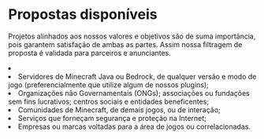 # Propostas disponíveis

<p>Projetos alinhados aos nossos valores e objetivos são de suma importância, pois garantem satisfação de ambas as partes. Assim nossa filtragem de proposta é validada para parceiros e anunciantes.</p>

<list type="none">
    <li>
        <list type="bullet">
            <li>
                Servidores de Minecraft Java ou Bedrock, de qualquer versão e modo de jogo (preferencialmente que utilize algum de nossos plugins);
            </li>
            <li>
                Organizações não Governamentais (ONGs); associações ou fundações sem fins lucrativos; centros sociais e entidades beneficentes;
            </li>
            <li>
                Comunidades de Minecraft, de demais jogos, ou de interação;
            </li>
            <li>
                Serviços que forneçam segurança e proteção na Internet;
            </li>
            <li>
                Empresas ou marcas voltadas para a área de jogos ou correlacionadas.
            </li>
        </list>
    </li>
</list>

<seealso style="cards" title="Continue visualizando">
    <category ref="wrs">
        <a href="solicitamos.md"/>
        <a href="oferecemos.md"/>
    </category>
</seealso>